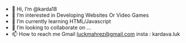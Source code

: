 - 👋 Hi, I’m @karda18
- 👀 I’m interested in Developing Websites Or Video Games
- 🌱 I’m currently learning HTML/Javascript
- 💞️ I’m looking to collaborate on ...
- 📫 How to reach me Gmail luckmahrez@gmail.com insta : kardava.luk

<!---
karda18/karda18 is a ✨ special ✨ repository because its `README.md` (this file) appears on your GitHub profile.
You can click the Preview link to take a look at your changes.
--->
